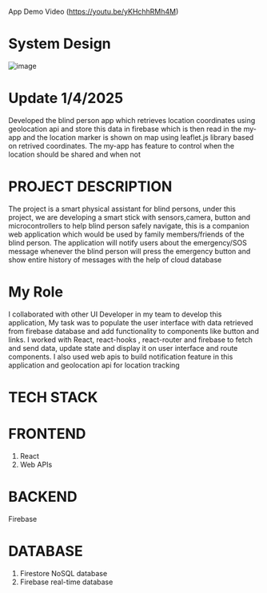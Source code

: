 
App Demo Video
(https://youtu.be/yKHchhRMh4M)

# System Design
![image](https://github.com/user-attachments/assets/c0003ba7-a727-4da0-b138-4ba80fd3fcdd)

# Update 1/4/2025
Developed the blind person app which retrieves location coordinates using geolocation api and store this data in firebase which is then read in the my-app and the location marker is shown on map using leaflet.js library based on retrived coordinates. The my-app has feature to control when the location should be shared and when not

# PROJECT DESCRIPTION
The project is a smart physical assistant for blind persons, under this project, we are developing a smart stick with sensors,camera, button and microcontrollers to help blind person safely navigate, this is a companion web
application which would be used by family members/friends of the blind person. 
The application will notify users about the emergency/SOS message whenever the blind person will press the emergency button and show entire history of messages with the help of cloud database

# My Role
I collaborated with other UI Developer in my team to develop this application, My task was to populate the user interface with data retrieved from firebase database and add functionality to components like button 
and links. I worked with React, react-hooks , react-router and firebase to fetch and send data, update state and display it on user interface and route components. I also used web apis to build notification feature in this application and geolocation api for location tracking

# TECH STACK

# FRONTEND
1. React
2. Web APIs

# BACKEND
Firebase

# DATABASE
1. Firestore NoSQL database
2. Firebase real-time database
